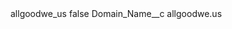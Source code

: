 <?xml version="1.0" encoding="UTF-8"?>
<CustomMetadata xmlns="http://soap.sforce.com/2006/04/metadata" xmlns:xsi="http://www.w3.org/2001/XMLSchema-instance" xmlns:xsd="http://www.w3.org/2001/XMLSchema">
    <label>allgoodwe_us</label>
    <protected>false</protected>
    <values>
        <field>Domain_Name__c</field>
        <value xsi:type="xsd:string">allgoodwe.us</value>
    </values>
</CustomMetadata>
